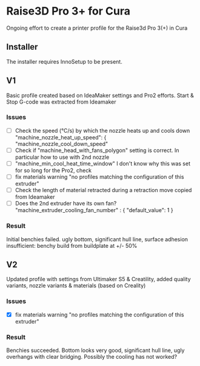 # Raise3D Pro 3+ for Cura
Ongoing effort to create a printer profile for the Raise3d Pro 3(+) in Cura

## Installer
The installer requires InnoSetup to be present. 


## V1
Basic profile created based on IdeaMaker settings and Pro2 efforts. Start & Stop G-code was extracted from Ideamaker

### Issues 
- [ ] Check the speed (°C/s) by which the nozzle heats up and cools down 
   "machine_nozzle_heat_up_speed": {
   "machine_nozzle_cool_down_speed"
- [ ] Check if "machine_head_with_fans_polygon" setting is correct. In particular how to use with 2nd nozzle
- [ ] "machine_min_cool_heat_time_window" I don't know why this was set for so long for the Pro2, check      
- [ ] fix materials warning  "no profiles matching the configuration of this extruder"
- [ ] Check the length of material retracted during a retraction move copied from Ideamaker
- [ ] Does the 2nd extruder have its own fan?  "machine_extruder_cooling_fan_number" : { "default_value": 1 }

### Result
Initial benchies failed.  ugly bottom, significant hull line, surface adhesion insufficient: benchy build from buildplate at +/- 50%

## V2
Updated profile with settings from Ultimaker S5 & Creatility, added quality variants, nozzle variants & materials (based on Creality)

### Issues 
- [X] fix materials warning  "no profiles matching the configuration of this extruder"

### Result
Benchies succeeded. Bottom looks very good, significant hull line, ugly overhangs with clear bridging. Possibly the cooling has not worked? 


